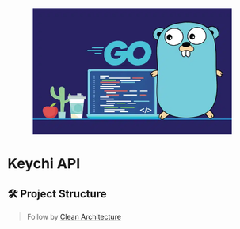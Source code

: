 <div align="center" >
	<img src="../.docs/img/api-cover.jpg" height="256" />
</div>

# Keychi API

## 🛠️ Project Structure

> Follow by [Clean Architecture](https://blog.cleancoder.com/uncle-bob/2012/08/13/the-clean-architecture.html)
